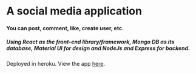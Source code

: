 # A social media application

#### You can post, comment, like, create user, etc.

##### Using **React** as the front-end library/framework, **Mongo DB** as its database, **Material UI** for design and **NodeJs** and **Express** for backend.

Deployed in heroku. View the app [here](https://mern-redux-socialmediaapp.herokuapp.com//).
